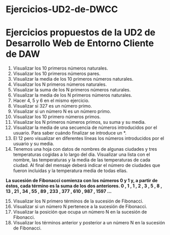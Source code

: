 # Ejercicios-UD2-de-DWCC
<h1>Ejercicios propuestos de la UD2 de Desarrollo Web de Entorno Cliente de DAW</h1>

<ol>
<li>Visualizar los 10 primeros números naturales.</li>
<li>Visualizar los 10 primeros números pares.</li>
<li>Visualizar la media de los 10 primeros números naturales.</li>
<li>Visualizar los N primeros números naturales.</li>
<li>Visualizar la suma de los N primeros números naturales.</li>
<li>Visualizar la media de los N primeros números naturales.</li>
<li>Hacer 4, 5 y 6 en el mismo ejercicio.</li>
<li>Visualizar si 327 es un número primo.</li>
<li>Visualizar si un número N es un número primo.</li>
<li>Visualizar los 10 primero números primos.</li>
<li>Visualizar los N primeros números primos, su suma y su media.</li>
<li>Visualizar la media de una secuencia de números introducidos por el usuario. Para saber cuándo finalizar se introduce un *.</li>
<li>El 12 pero visualizar en diferentes líneas los números introducidos por el usuario y su media.</li>
<li>Tenemos una hoja con datos de nombres de algunas ciudades y tres temperaturas cogidas a lo largo del día. Visualizar una lista con el nombre, las temperaturas y la media de las temperaturas de cada ciudad. Al final del mensaje deberá indicar el número de ciudades que fueron incluidas y la temperatura media de todas ellas.</li></ol>
<p><b>La sucesión de Fibonacci comienza con los números 0 y 1 y, a partir de éstos, cada término es la suma de los dos anteriores.
  0 , 1 , 1 , 2 , 3 , 5 , 8 , 13 , 21 , 34 , 55 , 89 , 233 , 377 , 610 , 987 , 1597 …</b></p>
<ol start="15"><li>Visualizar los N primero términos de la sucesión de Fibonacci.</li>
<li>Visualizar si un número N pertenece a la sucesión de Fibonacci.</li>
<li>Visualizar la posición que ocupa un número N en la sucesión de Fibonacci.</li>
<li>Visualizar los términos anterior y posterior a un número N en la sucesión de Fibonacci.</li></ol>
